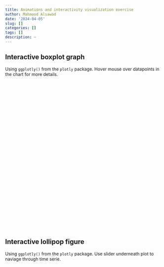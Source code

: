 ```yaml
---
title: Animations and interactivity visualization exercise
author: Mahmood Alsawad
date: '2024-04-05'
slug: []
categories: []
tags: []
description: ~
---
```


<link href="/rmarkdown-libs/htmltools-fill/fill.css" rel="stylesheet" />
<script src="/rmarkdown-libs/htmlwidgets/htmlwidgets.js"></script>
<script src="/rmarkdown-libs/plotly-binding/plotly.js"></script>
<script src="/rmarkdown-libs/typedarray/typedarray.min.js"></script>
<script src="/rmarkdown-libs/jquery/jquery.min.js"></script>
<link href="/rmarkdown-libs/crosstalk/css/crosstalk.min.css" rel="stylesheet" />
<script src="/rmarkdown-libs/crosstalk/js/crosstalk.min.js"></script>
<link href="/rmarkdown-libs/plotly-htmlwidgets-css/plotly-htmlwidgets.css" rel="stylesheet" />
<script src="/rmarkdown-libs/plotly-main/plotly-latest.min.js"></script>
<link href="/rmarkdown-libs/htmltools-fill/fill.css" rel="stylesheet" />
<script src="/rmarkdown-libs/htmlwidgets/htmlwidgets.js"></script>
<script src="/rmarkdown-libs/plotly-binding/plotly.js"></script>
<script src="/rmarkdown-libs/typedarray/typedarray.min.js"></script>
<script src="/rmarkdown-libs/jquery/jquery.min.js"></script>
<link href="/rmarkdown-libs/crosstalk/css/crosstalk.min.css" rel="stylesheet" />
<script src="/rmarkdown-libs/crosstalk/js/crosstalk.min.js"></script>
<link href="/rmarkdown-libs/plotly-htmlwidgets-css/plotly-htmlwidgets.css" rel="stylesheet" />
<script src="/rmarkdown-libs/plotly-main/plotly-latest.min.js"></script>

## Interactive boxplot graph

Using `ggplotly()` from the `plotly` package. Hover mouse over datapoints in the chart for more details.

<div class="plotly html-widget html-fill-item" id="htmlwidget-1" style="width:672px;height:480px;"></div>
<script type="application/json" data-for="htmlwidget-1">{"x":{"data":[{"x":[1,1,1,1,1,1,1,1,1,1,1,1,1,1,1,1,1,1,1,1,1,1,1,1,1,1,1,1,1,1,1,1,1,1,1,1,1,1,1,1,1,1,1,1,1,1,1,1,1,1,1,1,1,1,1,1,1,1,1,1,1,1,1,1,1,1,1,1,1,1,1,1,1,1,1,1,1,1,1,1,1,1,1,1,1,1,1,1,1,1,1,1,1,1,1,1,1,1,1,1],"y":[28.223780013420953,54.939116358414381,62.538961881643161,47.507961495957069,52.713103539613478,43.695930532417975,73.858438098880811,46.004667838105142,65.36443889511618,66.533634768313163,47.045808422378599,47.31657865822811,21.450929519106971,47.08266113706285,31.782469164269095,56.634855695061965,43.800420846782842,67.937073118317031,41.25349665911132,42.917535551368843,67.771774577177979,48.963586235937264,56.414417731693248,49.676443079934323,61.427418784849948,31.36734679458527,44.463326070880818,54.599939074617652,53.743086291702674,36.646633066445617,55.431812798670421,56.158405525390911,54.40391099000734,40.674587403578712,47.185802139954873,60.637650517601472,48.479722121259499,50.660548721712487,26.223721547327308,44.879749352883131,55.36368454890976,53.87202648405102,56.004836982532396,27.317295081830611,57.670358957979666,48.835078524950845,52.598438771800062,64.963480594667246,42.42067209433371,55.600882391690753,50.270168527084408,47.589847521060243,36.017901175682319,61.690897855531958,64.328338679026558,51.223705330726261,49.008225377688042,57.786405053591679,47.835892339806023,36.962083080069867,49.481763685218425,45.104772436950832,51.985694252387994,39.619747229131804,46.38042457802252,54.262040340238215,51.581564171542738,33.089616516648071,28.662453714206851,52.251496906750866,50.660258166225745,44.201254764458135,43.470129983557236,44.429577740782456,56.585789834251145,54.88700861754225,50.493732258814028,59.259486880572808,50.290590830679953,55.067189932902551,40.554203612602734,68.648460056617637,46.820248063363536,48.075986354789677,38.556259916847104,47.771358708266959,44.701225840790251,46.793902081520713,46.05240329018271,44.933491087751179,46.982262765872008,55.557909300204741,40.728593473080352,54.413218578262104,34.118769715780289,42.611002820733731,49.151003686187799,47.889551085015,52.096242886083814,48.350510157502264],"hoverinfo":"y","type":"box","fillcolor":"rgba(248,118,109,1)","marker":{"opacity":null,"outliercolor":"rgba(0,0,0,1)","line":{"width":1.8897637795275593,"color":"rgba(0,0,0,1)"},"size":5.6692913385826778},"line":{"color":"rgba(51,51,51,1)","width":1.8897637795275593},"name":"Amazing","legendgroup":"Amazing","showlegend":true,"xaxis":"x","yaxis":"y","frame":null},{"x":[2,2,2,2,2,2,2,2,2,2,2,2,2,2,2,2,2,2,2,2,2,2,2,2,2,2,2,2,2,2,2,2,2,2,2,2,2,2,2,2,2,2,2,2,2,2,2,2,2,2,2,2,2,2,2,2,2,2,2,2,2,2,2,2,2,2,2,2,2,2,2,2,2,2,2,2,2,2,2,2,2,2,2,2,2,2,2,2,2,2,2,2,2,2,2,2,2,2,2,2],"y":[6.4475600268419058,59.878232716828755,75.077923763286321,45.015922991914145,55.426207079226955,37.391861064835943,97.716876197761621,42.009335676210277,80.728877790232374,83.067269536626327,44.091616844757191,44.63315731645622,-7.0981409617860578,44.165322274125707,13.56493832853819,63.269711390123931,37.600841693565684,85.874146236634061,32.506993318222634,35.835071102737686,85.543549154355958,47.927172471874528,62.828835463386497,49.352886159868646,72.854837569699896,12.73469358917054,38.926652141761636,59.199878149235303,57.486172583405349,23.293266132891233,60.863625597340842,62.316811050781823,58.807821980014687,31.349174807157418,44.371604279909747,71.275301035202943,46.959444242518998,51.321097443424968,2.4474430946546164,39.759498705766269,60.727369097819519,57.744052968102046,62.009673965064792,4.6345901636612226,65.340717915959331,47.67015704990169,55.196877543600124,79.926961189334506,34.841344188667428,61.201764783381506,50.540337054168816,45.179695042120485,22.035802351364641,73.381795711063916,78.656677358053116,52.447410661452516,48.016450755376091,65.572810107183358,45.671784679612045,23.924166160139734,48.963527370436843,40.209544873901663,53.971388504775987,29.239494458263611,42.76084915604504,58.52408068047643,53.163128343085475,16.179233033296143,7.3249074284137023,54.502993813501725,51.32051633245149,38.402509528916269,36.940259967114471,38.859155481564912,63.171579668502297,59.7740172350845,50.987464517628055,68.518973761145617,50.581181661359899,60.134379865805094,31.108407225205468,87.296920113235288,43.640496126727072,46.151972709579361,27.112519833694208,45.542717416533918,39.402451681580501,43.587804163041426,42.104806580365427,39.866982175502358,43.964525531744016,61.11581860040949,31.457186946160704,58.826437156524207,18.23753943156057,35.222005641467454,48.302007372375606,45.779102170030001,54.192485772167629,46.70102031500452],"hoverinfo":"y","type":"box","fillcolor":"rgba(0,186,56,1)","marker":{"opacity":null,"outliercolor":"rgba(0,0,0,1)","line":{"width":1.8897637795275593,"color":"rgba(0,0,0,1)"},"size":5.6692913385826778},"line":{"color":"rgba(51,51,51,1)","width":1.8897637795275593},"name":"Energize","legendgroup":"Energize","showlegend":true,"xaxis":"x","yaxis":"y","frame":null},{"x":[3,3,3,3,3,3,3,3,3,3,3,3,3,3,3,3,3,3,3,3,3,3,3,3,3,3,3,3,3,3,3,3,3,3,3,3,3,3,3,3,3,3,3,3,3,3,3,3,3,3,3,3,3,3,3,3,3,3,3,3,3,3,3,3,3,3,3,3,3,3,3,3,3,3,3,3,3,3,3,3,3,3,3,3,3,3,3,3,3,3,3,3,3,3,3,3,3,3,3,3],"y":[29.111890006710475,42.469558179207191,46.26948094082158,38.753980747978538,41.356551769806742,36.847965266208988,51.929219049440405,38.002333919052568,47.68221944755809,48.266817384156582,38.522904211189299,38.658289329114055,25.725464759553486,38.541330568531428,30.891234582134548,43.317427847530979,36.900210423391421,48.968536559158515,35.62674832955566,36.458767775684422,48.885887288588989,39.481793117968635,43.207208865846624,39.838221539967165,45.713709392424974,30.683673397292637,37.231663035440405,42.299969537308826,41.871543145851341,33.323316533222808,42.715906399335211,43.079202762695459,42.201955495003673,35.337293701789356,38.592901069977437,45.318825258800736,39.23986106062975,40.330274360856244,28.111860773663654,37.439874676441569,42.68184227445488,41.93601324202551,43.002418491266198,28.658647540915304,43.835179478989836,39.417539262475422,41.299219385900031,47.481740297333623,36.210336047166855,42.80044119584538,40.135084263542204,38.794923760530125,33.008950587841163,45.845448927765979,47.164169339513279,40.611852665363131,39.504112688844025,43.893202526795839,38.917946169903011,33.481041540034937,39.740881842609213,37.552386218475419,40.992847126193993,34.809873614565902,38.190212289011257,42.131020170119108,40.790782085771369,31.544808258324036,29.331226857103424,41.125748453375429,40.330129083112872,37.100627382229071,36.735064991778614,37.214788870391232,43.292894917125572,42.443504308771125,40.246866129407017,44.629743440286404,40.145295415339973,42.533594966451275,35.277101806301367,49.324230028308818,38.410124031681768,39.037993177394839,34.278129958423548,38.88567935413348,37.350612920395129,38.396951040760356,38.026201645091355,37.466745543875589,38.491131382936004,42.778954650102371,35.364296736540176,42.206609289131052,32.059384857890144,36.305501410366865,39.575501843093903,38.9447755425075,41.048121443041907,39.175255078751128],"hoverinfo":"y","type":"box","fillcolor":"rgba(97,156,255,1)","marker":{"opacity":null,"outliercolor":"rgba(0,0,0,1)","line":{"width":1.8897637795275593,"color":"rgba(0,0,0,1)"},"size":5.6692913385826778},"line":{"color":"rgba(51,51,51,1)","width":1.8897637795275593},"name":"Great","legendgroup":"Great","showlegend":true,"xaxis":"x","yaxis":"y","frame":null}],"layout":{"margin":{"t":26.228310502283108,"r":7.3059360730593621,"b":40.182648401826498,"l":43.105022831050235},"plot_bgcolor":"rgba(235,235,235,1)","paper_bgcolor":"rgba(255,255,255,1)","font":{"color":"rgba(0,0,0,1)","family":"","size":14.611872146118724},"xaxis":{"domain":[0,1],"automargin":true,"type":"linear","autorange":false,"range":[0.40000000000000002,3.6000000000000001],"tickmode":"array","ticktext":["Amazing","Energize","Great"],"tickvals":[1,2,3],"categoryorder":"array","categoryarray":["Amazing","Energize","Great"],"nticks":null,"ticks":"outside","tickcolor":"rgba(51,51,51,1)","ticklen":3.6529680365296811,"tickwidth":0.66417600664176002,"showticklabels":true,"tickfont":{"color":"rgba(77,77,77,1)","family":"","size":11.68949771689498},"tickangle":-0,"showline":false,"linecolor":null,"linewidth":0,"showgrid":true,"gridcolor":"rgba(255,255,255,1)","gridwidth":0.66417600664176002,"zeroline":false,"anchor":"y","title":{"text":"Company","font":{"color":"rgba(0,0,0,1)","family":"","size":14.611872146118724}},"hoverformat":".2f"},"yaxis":{"domain":[0,1],"automargin":true,"type":"linear","autorange":false,"range":[-12.338891819763443,102.95762705573901],"tickmode":"array","ticktext":["0","25","50","75","100"],"tickvals":[0,25.000000000000004,50,75,100],"categoryorder":"array","categoryarray":["0","25","50","75","100"],"nticks":null,"ticks":"outside","tickcolor":"rgba(51,51,51,1)","ticklen":3.6529680365296811,"tickwidth":0.66417600664176002,"showticklabels":true,"tickfont":{"color":"rgba(77,77,77,1)","family":"","size":11.68949771689498},"tickangle":-0,"showline":false,"linecolor":null,"linewidth":0,"showgrid":true,"gridcolor":"rgba(255,255,255,1)","gridwidth":0.66417600664176002,"zeroline":false,"anchor":"x","title":{"text":"Output","font":{"color":"rgba(0,0,0,1)","family":"","size":14.611872146118724}},"hoverformat":".2f"},"shapes":[{"type":"rect","fillcolor":null,"line":{"color":null,"width":0,"linetype":[]},"yref":"paper","xref":"paper","x0":0,"x1":1,"y0":0,"y1":1}],"showlegend":true,"legend":{"bgcolor":"rgba(255,255,255,1)","bordercolor":"transparent","borderwidth":1.8897637795275593,"font":{"color":"rgba(0,0,0,1)","family":"","size":11.68949771689498},"title":{"text":"Company","font":{"color":"rgba(0,0,0,1)","family":"","size":14.611872146118724}}},"hovermode":"closest","barmode":"relative"},"config":{"doubleClick":"reset","modeBarButtonsToAdd":["hoverclosest","hovercompare"],"showSendToCloud":false},"source":"A","attrs":{"1fa6373d13eb":{"x":{},"y":{},"fill":{},"type":"box"}},"cur_data":"1fa6373d13eb","visdat":{"1fa6373d13eb":["function (y) ","x"]},"highlight":{"on":"plotly_click","persistent":false,"dynamic":false,"selectize":false,"opacityDim":0.20000000000000001,"selected":{"opacity":1},"debounce":0},"shinyEvents":["plotly_hover","plotly_click","plotly_selected","plotly_relayout","plotly_brushed","plotly_brushing","plotly_clickannotation","plotly_doubleclick","plotly_deselect","plotly_afterplot","plotly_sunburstclick"],"base_url":"https://plot.ly"},"evals":[],"jsHooks":[]}</script>

## Interactive lollipop figure

Using `ggplotly()` from the `plotly` package. Use slider underneath plot to naviage through time serie.

<div class="plotly html-widget html-fill-item" id="htmlwidget-2" style="width:672px;height:480px;"></div>
<script type="application/json" data-for="htmlwidget-2">{"x":{"data":[{"x":[1,2,3,4,5,6,7,8,9,10],"y":[1.9018729333765805,0.90500494930893183,3.296340755186975,4.5668713725171983,1.6342574148438871,7.6221839361824095,0.73749507777392864,0.8518019737675786,3.3888017130084336,8.5465209744870663],"text":["Category:  1<br />Quantity: 1.90187293<br />Time:  1","Category:  2<br />Quantity: 0.90500495<br />Time:  1","Category:  3<br />Quantity: 3.29634076<br />Time:  1","Category:  4<br />Quantity: 4.56687137<br />Time:  1","Category:  5<br />Quantity: 1.63425741<br />Time:  1","Category:  6<br />Quantity: 7.62218394<br />Time:  1","Category:  7<br />Quantity: 0.73749508<br />Time:  1","Category:  8<br />Quantity: 0.85180197<br />Time:  1","Category:  9<br />Quantity: 3.38880171<br />Time:  1","Category: 10<br />Quantity: 8.54652097<br />Time:  1"],"frame":"1","type":"scatter","mode":"markers","marker":{"autocolorscale":false,"color":"rgba(0,0,0,1)","opacity":1,"size":5.6692913385826778,"symbol":"circle","line":{"width":1.8897637795275593,"color":"rgba(0,0,0,1)"}},"hoveron":"points","showlegend":false,"xaxis":"x","yaxis":"y","hoverinfo":"text","visible":true},{"x":[1,1,null,2,2,null,3,3,null,4,4,null,5,5,null,6,6,null,7,7,null,8,8,null,9,9,null,10,10],"y":[0,1.9018729333765805,null,0,0.90500494930893183,null,0,3.296340755186975,null,0,4.5668713725171983,null,0,1.6342574148438871,null,0,7.6221839361824095,null,0,0.73749507777392864,null,0,0.8518019737675786,null,0,3.3888017130084336,null,0,8.5465209744870663],"text":["Category:  1<br />y: 0<br />Time:  1<br />Category:  1<br />Quantity: 1.90187293","Category:  1<br />y: 0<br />Time:  1<br />Category:  1<br />Quantity: 1.90187293",null,"Category:  2<br />y: 0<br />Time:  1<br />Category:  2<br />Quantity: 0.90500495","Category:  2<br />y: 0<br />Time:  1<br />Category:  2<br />Quantity: 0.90500495",null,"Category:  3<br />y: 0<br />Time:  1<br />Category:  3<br />Quantity: 3.29634076","Category:  3<br />y: 0<br />Time:  1<br />Category:  3<br />Quantity: 3.29634076",null,"Category:  4<br />y: 0<br />Time:  1<br />Category:  4<br />Quantity: 4.56687137","Category:  4<br />y: 0<br />Time:  1<br />Category:  4<br />Quantity: 4.56687137",null,"Category:  5<br />y: 0<br />Time:  1<br />Category:  5<br />Quantity: 1.63425741","Category:  5<br />y: 0<br />Time:  1<br />Category:  5<br />Quantity: 1.63425741",null,"Category:  6<br />y: 0<br />Time:  1<br />Category:  6<br />Quantity: 7.62218394","Category:  6<br />y: 0<br />Time:  1<br />Category:  6<br />Quantity: 7.62218394",null,"Category:  7<br />y: 0<br />Time:  1<br />Category:  7<br />Quantity: 0.73749508","Category:  7<br />y: 0<br />Time:  1<br />Category:  7<br />Quantity: 0.73749508",null,"Category:  8<br />y: 0<br />Time:  1<br />Category:  8<br />Quantity: 0.85180197","Category:  8<br />y: 0<br />Time:  1<br />Category:  8<br />Quantity: 0.85180197",null,"Category:  9<br />y: 0<br />Time:  1<br />Category:  9<br />Quantity: 3.38880171","Category:  9<br />y: 0<br />Time:  1<br />Category:  9<br />Quantity: 3.38880171",null,"Category: 10<br />y: 0<br />Time:  1<br />Category: 10<br />Quantity: 8.54652097","Category: 10<br />y: 0<br />Time:  1<br />Category: 10<br />Quantity: 8.54652097"],"frame":"1","type":"scatter","mode":"lines","line":{"width":1.8897637795275593,"color":"rgba(0,0,0,1)","dash":"solid"},"hoveron":"points","showlegend":false,"xaxis":"x","yaxis":"y","hoverinfo":"text","visible":true}],"layout":{"margin":{"t":26.228310502283108,"r":7.3059360730593621,"b":51.872146118721474,"l":48.949771689497723},"plot_bgcolor":"rgba(235,235,235,1)","paper_bgcolor":"rgba(255,255,255,1)","font":{"color":"rgba(0,0,0,1)","family":"","size":14.611872146118724},"xaxis":{"domain":[0,1],"automargin":true,"type":"linear","autorange":false,"range":[0.55000000000000004,10.449999999999999],"tickmode":"array","ticktext":["2.5","5.0","7.5","10.0"],"tickvals":[2.5,5,7.5,10],"categoryorder":"array","categoryarray":["2.5","5.0","7.5","10.0"],"nticks":null,"ticks":"outside","tickcolor":"rgba(51,51,51,1)","ticklen":3.6529680365296811,"tickwidth":0.66417600664176002,"showticklabels":true,"tickfont":{"color":"rgba(77,77,77,1)","family":"","size":11.68949771689498},"tickangle":-90,"showline":false,"linecolor":null,"linewidth":0,"showgrid":true,"gridcolor":"rgba(255,255,255,1)","gridwidth":0.66417600664176002,"zeroline":false,"anchor":"y","title":{"text":"Category","font":{"color":"rgba(0,0,0,1)","family":"","size":14.611872146118724}},"hoverformat":".2f"},"yaxis":{"domain":[0,1],"automargin":true,"type":"linear","autorange":false,"range":[-0.49148120055906475,10.32110521174036],"tickmode":"array","ticktext":["0.0","2.5","5.0","7.5","10.0"],"tickvals":[0,2.5,5,7.5,10],"categoryorder":"array","categoryarray":["0.0","2.5","5.0","7.5","10.0"],"nticks":null,"ticks":"outside","tickcolor":"rgba(51,51,51,1)","ticklen":3.6529680365296811,"tickwidth":0.66417600664176002,"showticklabels":true,"tickfont":{"color":"rgba(77,77,77,1)","family":"","size":11.68949771689498},"tickangle":-0,"showline":false,"linecolor":null,"linewidth":0,"showgrid":true,"gridcolor":"rgba(255,255,255,1)","gridwidth":0.66417600664176002,"zeroline":false,"anchor":"x","title":{"text":"Quantity","font":{"color":"rgba(0,0,0,1)","family":"","size":14.611872146118724}},"hoverformat":".2f"},"shapes":[{"type":"rect","fillcolor":null,"line":{"color":null,"width":0,"linetype":[]},"yref":"paper","xref":"paper","x0":0,"x1":1,"y0":0,"y1":1}],"showlegend":false,"legend":{"bgcolor":"rgba(255,255,255,1)","bordercolor":"transparent","borderwidth":1.8897637795275593,"font":{"color":"rgba(0,0,0,1)","family":"","size":11.68949771689498}},"hovermode":"closest","barmode":"relative","sliders":[{"currentvalue":{"prefix":"~Time: ","xanchor":"right","font":{"size":16,"color":"rgba(204,204,204,1)"}},"steps":[{"method":"animate","args":[["1"],{"transition":{"duration":500,"easing":"linear"},"frame":{"duration":500,"redraw":false},"mode":"immediate"}],"label":"1","value":"1"},{"method":"animate","args":[["2"],{"transition":{"duration":500,"easing":"linear"},"frame":{"duration":500,"redraw":false},"mode":"immediate"}],"label":"2","value":"2"},{"method":"animate","args":[["3"],{"transition":{"duration":500,"easing":"linear"},"frame":{"duration":500,"redraw":false},"mode":"immediate"}],"label":"3","value":"3"},{"method":"animate","args":[["4"],{"transition":{"duration":500,"easing":"linear"},"frame":{"duration":500,"redraw":false},"mode":"immediate"}],"label":"4","value":"4"},{"method":"animate","args":[["5"],{"transition":{"duration":500,"easing":"linear"},"frame":{"duration":500,"redraw":false},"mode":"immediate"}],"label":"5","value":"5"},{"method":"animate","args":[["6"],{"transition":{"duration":500,"easing":"linear"},"frame":{"duration":500,"redraw":false},"mode":"immediate"}],"label":"6","value":"6"},{"method":"animate","args":[["7"],{"transition":{"duration":500,"easing":"linear"},"frame":{"duration":500,"redraw":false},"mode":"immediate"}],"label":"7","value":"7"},{"method":"animate","args":[["8"],{"transition":{"duration":500,"easing":"linear"},"frame":{"duration":500,"redraw":false},"mode":"immediate"}],"label":"8","value":"8"},{"method":"animate","args":[["9"],{"transition":{"duration":500,"easing":"linear"},"frame":{"duration":500,"redraw":false},"mode":"immediate"}],"label":"9","value":"9"},{"method":"animate","args":[["10"],{"transition":{"duration":500,"easing":"linear"},"frame":{"duration":500,"redraw":false},"mode":"immediate"}],"label":"10","value":"10"}],"visible":true,"pad":{"t":40}}],"updatemenus":[{"type":"buttons","direction":"right","showactive":false,"y":0,"x":0,"yanchor":"top","xanchor":"right","pad":{"t":60,"r":5},"buttons":[{"label":"Play","method":"animate","args":[null,{"fromcurrent":true,"mode":"immediate","transition":{"duration":500,"easing":"linear"},"frame":{"duration":500,"redraw":false}}]}]}]},"config":{"doubleClick":"reset","modeBarButtonsToAdd":["hoverclosest","hovercompare"],"showSendToCloud":false},"source":"A","attrs":{"1fa66247ff3a":{"x":{},"y":{},"frame":{},"type":"scatter"},"1fa664c56b3e":{"x":{},"y":{},"frame":{},"xend":{},"yend":{}}},"cur_data":"1fa66247ff3a","visdat":{"1fa66247ff3a":["function (y) ","x"],"1fa664c56b3e":["function (y) ","x"]},"highlight":{"on":"plotly_click","persistent":false,"dynamic":false,"selectize":false,"opacityDim":0.20000000000000001,"selected":{"opacity":1},"debounce":0},"frames":[{"name":"1","data":[{"x":[1,2,3,4,5,6,7,8,9,10],"y":[1.9018729333765805,0.90500494930893183,3.296340755186975,4.5668713725171983,1.6342574148438871,7.6221839361824095,0.73749507777392864,0.8518019737675786,3.3888017130084336,8.5465209744870663],"text":["Category:  1<br />Quantity: 1.90187293<br />Time:  1","Category:  2<br />Quantity: 0.90500495<br />Time:  1","Category:  3<br />Quantity: 3.29634076<br />Time:  1","Category:  4<br />Quantity: 4.56687137<br />Time:  1","Category:  5<br />Quantity: 1.63425741<br />Time:  1","Category:  6<br />Quantity: 7.62218394<br />Time:  1","Category:  7<br />Quantity: 0.73749508<br />Time:  1","Category:  8<br />Quantity: 0.85180197<br />Time:  1","Category:  9<br />Quantity: 3.38880171<br />Time:  1","Category: 10<br />Quantity: 8.54652097<br />Time:  1"],"frame":"1","type":"scatter","mode":"markers","marker":{"autocolorscale":false,"color":"rgba(0,0,0,1)","opacity":1,"size":5.6692913385826778,"symbol":"circle","line":{"width":1.8897637795275593,"color":"rgba(0,0,0,1)"}},"hoveron":"points","showlegend":false,"xaxis":"x","yaxis":"y","hoverinfo":"text","visible":true},{"x":[1,1,null,2,2,null,3,3,null,4,4,null,5,5,null,6,6,null,7,7,null,8,8,null,9,9,null,10,10],"y":[0,1.9018729333765805,null,0,0.90500494930893183,null,0,3.296340755186975,null,0,4.5668713725171983,null,0,1.6342574148438871,null,0,7.6221839361824095,null,0,0.73749507777392864,null,0,0.8518019737675786,null,0,3.3888017130084336,null,0,8.5465209744870663],"text":["Category:  1<br />y: 0<br />Time:  1<br />Category:  1<br />Quantity: 1.90187293","Category:  1<br />y: 0<br />Time:  1<br />Category:  1<br />Quantity: 1.90187293",null,"Category:  2<br />y: 0<br />Time:  1<br />Category:  2<br />Quantity: 0.90500495","Category:  2<br />y: 0<br />Time:  1<br />Category:  2<br />Quantity: 0.90500495",null,"Category:  3<br />y: 0<br />Time:  1<br />Category:  3<br />Quantity: 3.29634076","Category:  3<br />y: 0<br />Time:  1<br />Category:  3<br />Quantity: 3.29634076",null,"Category:  4<br />y: 0<br />Time:  1<br />Category:  4<br />Quantity: 4.56687137","Category:  4<br />y: 0<br />Time:  1<br />Category:  4<br />Quantity: 4.56687137",null,"Category:  5<br />y: 0<br />Time:  1<br />Category:  5<br />Quantity: 1.63425741","Category:  5<br />y: 0<br />Time:  1<br />Category:  5<br />Quantity: 1.63425741",null,"Category:  6<br />y: 0<br />Time:  1<br />Category:  6<br />Quantity: 7.62218394","Category:  6<br />y: 0<br />Time:  1<br />Category:  6<br />Quantity: 7.62218394",null,"Category:  7<br />y: 0<br />Time:  1<br />Category:  7<br />Quantity: 0.73749508","Category:  7<br />y: 0<br />Time:  1<br />Category:  7<br />Quantity: 0.73749508",null,"Category:  8<br />y: 0<br />Time:  1<br />Category:  8<br />Quantity: 0.85180197","Category:  8<br />y: 0<br />Time:  1<br />Category:  8<br />Quantity: 0.85180197",null,"Category:  9<br />y: 0<br />Time:  1<br />Category:  9<br />Quantity: 3.38880171","Category:  9<br />y: 0<br />Time:  1<br />Category:  9<br />Quantity: 3.38880171",null,"Category: 10<br />y: 0<br />Time:  1<br />Category: 10<br />Quantity: 8.54652097","Category: 10<br />y: 0<br />Time:  1<br />Category: 10<br />Quantity: 8.54652097"],"frame":"1","type":"scatter","mode":"lines","line":{"width":1.8897637795275593,"color":"rgba(0,0,0,1)","dash":"solid"},"hoveron":"points","showlegend":false,"xaxis":"x","yaxis":"y","hoverinfo":"text","visible":true}],"traces":[0,1]},{"name":"2","data":[{"x":[1,2,3,4,5,6,7,8,9,10],"y":[7.9177245777100325,2.2720142477191985,8.3124517439864576,8.1193783669732511,5.7340690121054649,9.4073795387521386,8.6283629410900176,8.4684466500766575,1.5705331484787166,8.8660595030523837],"text":["Category:  1<br />Quantity: 7.91772458<br />Time:  2","Category:  2<br />Quantity: 2.27201425<br />Time:  2","Category:  3<br />Quantity: 8.31245174<br />Time:  2","Category:  4<br />Quantity: 8.11937837<br />Time:  2","Category:  5<br />Quantity: 5.73406901<br />Time:  2","Category:  6<br />Quantity: 9.40737954<br />Time:  2","Category:  7<br />Quantity: 8.62836294<br />Time:  2","Category:  8<br />Quantity: 8.46844665<br />Time:  2","Category:  9<br />Quantity: 1.57053315<br />Time:  2","Category: 10<br />Quantity: 8.86605950<br />Time:  2"],"frame":"2","type":"scatter","mode":"markers","marker":{"autocolorscale":false,"color":"rgba(0,0,0,1)","opacity":1,"size":5.6692913385826778,"symbol":"circle","line":{"width":1.8897637795275593,"color":"rgba(0,0,0,1)"}},"hoveron":"points","showlegend":false,"xaxis":"x","yaxis":"y","hoverinfo":"text","visible":true},{"x":[1,1,null,2,2,null,3,3,null,4,4,null,5,5,null,6,6,null,7,7,null,8,8,null,9,9,null,10,10],"y":[0,7.9177245777100325,null,0,2.2720142477191985,null,0,8.3124517439864576,null,0,8.1193783669732511,null,0,5.7340690121054649,null,0,9.4073795387521386,null,0,8.6283629410900176,null,0,8.4684466500766575,null,0,1.5705331484787166,null,0,8.8660595030523837],"text":["Category:  1<br />y: 0<br />Time:  2<br />Category:  1<br />Quantity: 7.91772458","Category:  1<br />y: 0<br />Time:  2<br />Category:  1<br />Quantity: 7.91772458",null,"Category:  2<br />y: 0<br />Time:  2<br />Category:  2<br />Quantity: 2.27201425","Category:  2<br />y: 0<br />Time:  2<br />Category:  2<br />Quantity: 2.27201425",null,"Category:  3<br />y: 0<br />Time:  2<br />Category:  3<br />Quantity: 8.31245174","Category:  3<br />y: 0<br />Time:  2<br />Category:  3<br />Quantity: 8.31245174",null,"Category:  4<br />y: 0<br />Time:  2<br />Category:  4<br />Quantity: 8.11937837","Category:  4<br />y: 0<br />Time:  2<br />Category:  4<br />Quantity: 8.11937837",null,"Category:  5<br />y: 0<br />Time:  2<br />Category:  5<br />Quantity: 5.73406901","Category:  5<br />y: 0<br />Time:  2<br />Category:  5<br />Quantity: 5.73406901",null,"Category:  6<br />y: 0<br />Time:  2<br />Category:  6<br />Quantity: 9.40737954","Category:  6<br />y: 0<br />Time:  2<br />Category:  6<br />Quantity: 9.40737954",null,"Category:  7<br />y: 0<br />Time:  2<br />Category:  7<br />Quantity: 8.62836294","Category:  7<br />y: 0<br />Time:  2<br />Category:  7<br />Quantity: 8.62836294",null,"Category:  8<br />y: 0<br />Time:  2<br />Category:  8<br />Quantity: 8.46844665","Category:  8<br />y: 0<br />Time:  2<br />Category:  8<br />Quantity: 8.46844665",null,"Category:  9<br />y: 0<br />Time:  2<br />Category:  9<br />Quantity: 1.57053315","Category:  9<br />y: 0<br />Time:  2<br />Category:  9<br />Quantity: 1.57053315",null,"Category: 10<br />y: 0<br />Time:  2<br />Category: 10<br />Quantity: 8.86605950","Category: 10<br />y: 0<br />Time:  2<br />Category: 10<br />Quantity: 8.86605950"],"frame":"2","type":"scatter","mode":"lines","line":{"width":1.8897637795275593,"color":"rgba(0,0,0,1)","dash":"solid"},"hoveron":"points","showlegend":false,"xaxis":"x","yaxis":"y","hoverinfo":"text","visible":true}],"traces":[0,1]},{"name":"3","data":[{"x":[1,2,3,4,5,6,7,8,9,10],"y":[6.1788144800812006,7.8042765939608216,5.7815227983519435,9.5894206943921745,7.4725227826274931,3.6278512002900243,7.1389320772141218,0.019103041850030422,8.1054052710533142,4.3274546577595174],"text":["Category:  1<br />Quantity: 6.17881448<br />Time:  3","Category:  2<br />Quantity: 7.80427659<br />Time:  3","Category:  3<br />Quantity: 5.78152280<br />Time:  3","Category:  4<br />Quantity: 9.58942069<br />Time:  3","Category:  5<br />Quantity: 7.47252278<br />Time:  3","Category:  6<br />Quantity: 3.62785120<br />Time:  3","Category:  7<br />Quantity: 7.13893208<br />Time:  3","Category:  8<br />Quantity: 0.01910304<br />Time:  3","Category:  9<br />Quantity: 8.10540527<br />Time:  3","Category: 10<br />Quantity: 4.32745466<br />Time:  3"],"frame":"3","type":"scatter","mode":"markers","marker":{"autocolorscale":false,"color":"rgba(0,0,0,1)","opacity":1,"size":5.6692913385826778,"symbol":"circle","line":{"width":1.8897637795275593,"color":"rgba(0,0,0,1)"}},"hoveron":"points","showlegend":false,"xaxis":"x","yaxis":"y","hoverinfo":"text","visible":true},{"x":[1,1,null,2,2,null,3,3,null,4,4,null,5,5,null,6,6,null,7,7,null,8,8,null,9,9,null,10,10],"y":[0,6.1788144800812006,null,0,7.8042765939608216,null,0,5.7815227983519435,null,0,9.5894206943921745,null,0,7.4725227826274931,null,0,3.6278512002900243,null,0,7.1389320772141218,null,0,0.019103041850030422,null,0,8.1054052710533142,null,0,4.3274546577595174],"text":["Category:  1<br />y: 0<br />Time:  3<br />Category:  1<br />Quantity: 6.17881448","Category:  1<br />y: 0<br />Time:  3<br />Category:  1<br />Quantity: 6.17881448",null,"Category:  2<br />y: 0<br />Time:  3<br />Category:  2<br />Quantity: 7.80427659","Category:  2<br />y: 0<br />Time:  3<br />Category:  2<br />Quantity: 7.80427659",null,"Category:  3<br />y: 0<br />Time:  3<br />Category:  3<br />Quantity: 5.78152280","Category:  3<br />y: 0<br />Time:  3<br />Category:  3<br />Quantity: 5.78152280",null,"Category:  4<br />y: 0<br />Time:  3<br />Category:  4<br />Quantity: 9.58942069","Category:  4<br />y: 0<br />Time:  3<br />Category:  4<br />Quantity: 9.58942069",null,"Category:  5<br />y: 0<br />Time:  3<br />Category:  5<br />Quantity: 7.47252278","Category:  5<br />y: 0<br />Time:  3<br />Category:  5<br />Quantity: 7.47252278",null,"Category:  6<br />y: 0<br />Time:  3<br />Category:  6<br />Quantity: 3.62785120","Category:  6<br />y: 0<br />Time:  3<br />Category:  6<br />Quantity: 3.62785120",null,"Category:  7<br />y: 0<br />Time:  3<br />Category:  7<br />Quantity: 7.13893208","Category:  7<br />y: 0<br />Time:  3<br />Category:  7<br />Quantity: 7.13893208",null,"Category:  8<br />y: 0<br />Time:  3<br />Category:  8<br />Quantity: 0.01910304","Category:  8<br />y: 0<br />Time:  3<br />Category:  8<br />Quantity: 0.01910304",null,"Category:  9<br />y: 0<br />Time:  3<br />Category:  9<br />Quantity: 8.10540527","Category:  9<br />y: 0<br />Time:  3<br />Category:  9<br />Quantity: 8.10540527",null,"Category: 10<br />y: 0<br />Time:  3<br />Category: 10<br />Quantity: 4.32745466","Category: 10<br />y: 0<br />Time:  3<br />Category: 10<br />Quantity: 4.32745466"],"frame":"3","type":"scatter","mode":"lines","line":{"width":1.8897637795275593,"color":"rgba(0,0,0,1)","dash":"solid"},"hoveron":"points","showlegend":false,"xaxis":"x","yaxis":"y","hoverinfo":"text","visible":true}],"traces":[0,1]},{"name":"4","data":[{"x":[1,2,3,4,5,6,7,8,9,10],"y":[9.8296240111812949,9.5447453996166587,8.8688479480333626,4.0294791548512876,7.7759195188991725,0.1857771584764123,6.8770648934878409,0.80934563651680946,0.58396779000759125,8.693348397500813],"text":["Category:  1<br />Quantity: 9.82962401<br />Time:  4","Category:  2<br />Quantity: 9.54474540<br />Time:  4","Category:  3<br />Quantity: 8.86884795<br />Time:  4","Category:  4<br />Quantity: 4.02947915<br />Time:  4","Category:  5<br />Quantity: 7.77591952<br />Time:  4","Category:  6<br />Quantity: 0.18577716<br />Time:  4","Category:  7<br />Quantity: 6.87706489<br />Time:  4","Category:  8<br />Quantity: 0.80934564<br />Time:  4","Category:  9<br />Quantity: 0.58396779<br />Time:  4","Category: 10<br />Quantity: 8.69334840<br />Time:  4"],"frame":"4","type":"scatter","mode":"markers","marker":{"autocolorscale":false,"color":"rgba(0,0,0,1)","opacity":1,"size":5.6692913385826778,"symbol":"circle","line":{"width":1.8897637795275593,"color":"rgba(0,0,0,1)"}},"hoveron":"points","showlegend":false,"xaxis":"x","yaxis":"y","hoverinfo":"text","visible":true},{"x":[1,1,null,2,2,null,3,3,null,4,4,null,5,5,null,6,6,null,7,7,null,8,8,null,9,9,null,10,10],"y":[0,9.8296240111812949,null,0,9.5447453996166587,null,0,8.8688479480333626,null,0,4.0294791548512876,null,0,7.7759195188991725,null,0,0.1857771584764123,null,0,6.8770648934878409,null,0,0.80934563651680946,null,0,0.58396779000759125,null,0,8.693348397500813],"text":["Category:  1<br />y: 0<br />Time:  4<br />Category:  1<br />Quantity: 9.82962401","Category:  1<br />y: 0<br />Time:  4<br />Category:  1<br />Quantity: 9.82962401",null,"Category:  2<br />y: 0<br />Time:  4<br />Category:  2<br />Quantity: 9.54474540","Category:  2<br />y: 0<br />Time:  4<br />Category:  2<br />Quantity: 9.54474540",null,"Category:  3<br />y: 0<br />Time:  4<br />Category:  3<br />Quantity: 8.86884795","Category:  3<br />y: 0<br />Time:  4<br />Category:  3<br />Quantity: 8.86884795",null,"Category:  4<br />y: 0<br />Time:  4<br />Category:  4<br />Quantity: 4.02947915","Category:  4<br />y: 0<br />Time:  4<br />Category:  4<br />Quantity: 4.02947915",null,"Category:  5<br />y: 0<br />Time:  4<br />Category:  5<br />Quantity: 7.77591952","Category:  5<br />y: 0<br />Time:  4<br />Category:  5<br />Quantity: 7.77591952",null,"Category:  6<br />y: 0<br />Time:  4<br />Category:  6<br />Quantity: 0.18577716","Category:  6<br />y: 0<br />Time:  4<br />Category:  6<br />Quantity: 0.18577716",null,"Category:  7<br />y: 0<br />Time:  4<br />Category:  7<br />Quantity: 6.87706489","Category:  7<br />y: 0<br />Time:  4<br />Category:  7<br />Quantity: 6.87706489",null,"Category:  8<br />y: 0<br />Time:  4<br />Category:  8<br />Quantity: 0.80934564","Category:  8<br />y: 0<br />Time:  4<br />Category:  8<br />Quantity: 0.80934564",null,"Category:  9<br />y: 0<br />Time:  4<br />Category:  9<br />Quantity: 0.58396779","Category:  9<br />y: 0<br />Time:  4<br />Category:  9<br />Quantity: 0.58396779",null,"Category: 10<br />y: 0<br />Time:  4<br />Category: 10<br />Quantity: 8.69334840","Category: 10<br />y: 0<br />Time:  4<br />Category: 10<br />Quantity: 8.69334840"],"frame":"4","type":"scatter","mode":"lines","line":{"width":1.8897637795275593,"color":"rgba(0,0,0,1)","dash":"solid"},"hoveron":"points","showlegend":false,"xaxis":"x","yaxis":"y","hoverinfo":"text","visible":true}],"traces":[0,1]},{"name":"5","data":[{"x":[1,2,3,4,5,6,7,8,9,10],"y":[7.8879585419781506,2.7207354153506458,3.6062886915169656,1.2047988944686949,6.5894981729798019,5.3712225728668272,8.3468963182531297,4.5777634670957923,2.6188882347196341,6.1044402117840946],"text":["Category:  1<br />Quantity: 7.88795854<br />Time:  5","Category:  2<br />Quantity: 2.72073542<br />Time:  5","Category:  3<br />Quantity: 3.60628869<br />Time:  5","Category:  4<br />Quantity: 1.20479889<br />Time:  5","Category:  5<br />Quantity: 6.58949817<br />Time:  5","Category:  6<br />Quantity: 5.37122257<br />Time:  5","Category:  7<br />Quantity: 8.34689632<br />Time:  5","Category:  8<br />Quantity: 4.57776347<br />Time:  5","Category:  9<br />Quantity: 2.61888823<br />Time:  5","Category: 10<br />Quantity: 6.10444021<br />Time:  5"],"frame":"5","type":"scatter","mode":"markers","marker":{"autocolorscale":false,"color":"rgba(0,0,0,1)","opacity":1,"size":5.6692913385826778,"symbol":"circle","line":{"width":1.8897637795275593,"color":"rgba(0,0,0,1)"}},"hoveron":"points","showlegend":false,"xaxis":"x","yaxis":"y","hoverinfo":"text","visible":true},{"x":[1,1,null,2,2,null,3,3,null,4,4,null,5,5,null,6,6,null,7,7,null,8,8,null,9,9,null,10,10],"y":[0,7.8879585419781506,null,0,2.7207354153506458,null,0,3.6062886915169656,null,0,1.2047988944686949,null,0,6.5894981729798019,null,0,5.3712225728668272,null,0,8.3468963182531297,null,0,4.5777634670957923,null,0,2.6188882347196341,null,0,6.1044402117840946],"text":["Category:  1<br />y: 0<br />Time:  5<br />Category:  1<br />Quantity: 7.88795854","Category:  1<br />y: 0<br />Time:  5<br />Category:  1<br />Quantity: 7.88795854",null,"Category:  2<br />y: 0<br />Time:  5<br />Category:  2<br />Quantity: 2.72073542","Category:  2<br />y: 0<br />Time:  5<br />Category:  2<br />Quantity: 2.72073542",null,"Category:  3<br />y: 0<br />Time:  5<br />Category:  3<br />Quantity: 3.60628869","Category:  3<br />y: 0<br />Time:  5<br />Category:  3<br />Quantity: 3.60628869",null,"Category:  4<br />y: 0<br />Time:  5<br />Category:  4<br />Quantity: 1.20479889","Category:  4<br />y: 0<br />Time:  5<br />Category:  4<br />Quantity: 1.20479889",null,"Category:  5<br />y: 0<br />Time:  5<br />Category:  5<br />Quantity: 6.58949817","Category:  5<br />y: 0<br />Time:  5<br />Category:  5<br />Quantity: 6.58949817",null,"Category:  6<br />y: 0<br />Time:  5<br />Category:  6<br />Quantity: 5.37122257","Category:  6<br />y: 0<br />Time:  5<br />Category:  6<br />Quantity: 5.37122257",null,"Category:  7<br />y: 0<br />Time:  5<br />Category:  7<br />Quantity: 8.34689632","Category:  7<br />y: 0<br />Time:  5<br />Category:  7<br />Quantity: 8.34689632",null,"Category:  8<br />y: 0<br />Time:  5<br />Category:  8<br />Quantity: 4.57776347","Category:  8<br />y: 0<br />Time:  5<br />Category:  8<br />Quantity: 4.57776347",null,"Category:  9<br />y: 0<br />Time:  5<br />Category:  9<br />Quantity: 2.61888823","Category:  9<br />y: 0<br />Time:  5<br />Category:  9<br />Quantity: 2.61888823",null,"Category: 10<br />y: 0<br />Time:  5<br />Category: 10<br />Quantity: 6.10444021","Category: 10<br />y: 0<br />Time:  5<br />Category: 10<br />Quantity: 6.10444021"],"frame":"5","type":"scatter","mode":"lines","line":{"width":1.8897637795275593,"color":"rgba(0,0,0,1)","dash":"solid"},"hoveron":"points","showlegend":false,"xaxis":"x","yaxis":"y","hoverinfo":"text","visible":true}],"traces":[0,1]},{"name":"6","data":[{"x":[1,2,3,4,5,6,7,8,9,10],"y":[8.2259739423170686,9.3254645983688533,1.2802605307660997,5.7303218706510961,0.13138517271727324,3.7282732781022787,1.5691473009064794,5.7107567996717989,4.5095980982296169,7.0072251302190125],"text":["Category:  1<br />Quantity: 8.22597394<br />Time:  6","Category:  2<br />Quantity: 9.32546460<br />Time:  6","Category:  3<br />Quantity: 1.28026053<br />Time:  6","Category:  4<br />Quantity: 5.73032187<br />Time:  6","Category:  5<br />Quantity: 0.13138517<br />Time:  6","Category:  6<br />Quantity: 3.72827328<br />Time:  6","Category:  7<br />Quantity: 1.56914730<br />Time:  6","Category:  8<br />Quantity: 5.71075680<br />Time:  6","Category:  9<br />Quantity: 4.50959810<br />Time:  6","Category: 10<br />Quantity: 7.00722513<br />Time:  6"],"frame":"6","type":"scatter","mode":"markers","marker":{"autocolorscale":false,"color":"rgba(0,0,0,1)","opacity":1,"size":5.6692913385826778,"symbol":"circle","line":{"width":1.8897637795275593,"color":"rgba(0,0,0,1)"}},"hoveron":"points","showlegend":false,"xaxis":"x","yaxis":"y","hoverinfo":"text","visible":true},{"x":[1,1,null,2,2,null,3,3,null,4,4,null,5,5,null,6,6,null,7,7,null,8,8,null,9,9,null,10,10],"y":[0,8.2259739423170686,null,0,9.3254645983688533,null,0,1.2802605307660997,null,0,5.7303218706510961,null,0,0.13138517271727324,null,0,3.7282732781022787,null,0,1.5691473009064794,null,0,5.7107567996717989,null,0,4.5095980982296169,null,0,7.0072251302190125],"text":["Category:  1<br />y: 0<br />Time:  6<br />Category:  1<br />Quantity: 8.22597394","Category:  1<br />y: 0<br />Time:  6<br />Category:  1<br />Quantity: 8.22597394",null,"Category:  2<br />y: 0<br />Time:  6<br />Category:  2<br />Quantity: 9.32546460","Category:  2<br />y: 0<br />Time:  6<br />Category:  2<br />Quantity: 9.32546460",null,"Category:  3<br />y: 0<br />Time:  6<br />Category:  3<br />Quantity: 1.28026053","Category:  3<br />y: 0<br />Time:  6<br />Category:  3<br />Quantity: 1.28026053",null,"Category:  4<br />y: 0<br />Time:  6<br />Category:  4<br />Quantity: 5.73032187","Category:  4<br />y: 0<br />Time:  6<br />Category:  4<br />Quantity: 5.73032187",null,"Category:  5<br />y: 0<br />Time:  6<br />Category:  5<br />Quantity: 0.13138517","Category:  5<br />y: 0<br />Time:  6<br />Category:  5<br />Quantity: 0.13138517",null,"Category:  6<br />y: 0<br />Time:  6<br />Category:  6<br />Quantity: 3.72827328","Category:  6<br />y: 0<br />Time:  6<br />Category:  6<br />Quantity: 3.72827328",null,"Category:  7<br />y: 0<br />Time:  6<br />Category:  7<br />Quantity: 1.56914730","Category:  7<br />y: 0<br />Time:  6<br />Category:  7<br />Quantity: 1.56914730",null,"Category:  8<br />y: 0<br />Time:  6<br />Category:  8<br />Quantity: 5.71075680","Category:  8<br />y: 0<br />Time:  6<br />Category:  8<br />Quantity: 5.71075680",null,"Category:  9<br />y: 0<br />Time:  6<br />Category:  9<br />Quantity: 4.50959810","Category:  9<br />y: 0<br />Time:  6<br />Category:  9<br />Quantity: 4.50959810",null,"Category: 10<br />y: 0<br />Time:  6<br />Category: 10<br />Quantity: 7.00722513","Category: 10<br />y: 0<br />Time:  6<br />Category: 10<br />Quantity: 7.00722513"],"frame":"6","type":"scatter","mode":"lines","line":{"width":1.8897637795275593,"color":"rgba(0,0,0,1)","dash":"solid"},"hoveron":"points","showlegend":false,"xaxis":"x","yaxis":"y","hoverinfo":"text","visible":true}],"traces":[0,1]},{"name":"7","data":[{"x":[1,2,3,4,5,6,7,8,9,10],"y":[9.0117075433954597,5.095718374941498,0.27727809268981218,7.4185275449417531,3.5443924623541534,0.84650383796542883,5.3169202292338014,4.2167197191156447,3.9304142585024238,2.9531528032384813],"text":["Category:  1<br />Quantity: 9.01170754<br />Time:  7","Category:  2<br />Quantity: 5.09571837<br />Time:  7","Category:  3<br />Quantity: 0.27727809<br />Time:  7","Category:  4<br />Quantity: 7.41852754<br />Time:  7","Category:  5<br />Quantity: 3.54439246<br />Time:  7","Category:  6<br />Quantity: 0.84650384<br />Time:  7","Category:  7<br />Quantity: 5.31692023<br />Time:  7","Category:  8<br />Quantity: 4.21671972<br />Time:  7","Category:  9<br />Quantity: 3.93041426<br />Time:  7","Category: 10<br />Quantity: 2.95315280<br />Time:  7"],"frame":"7","type":"scatter","mode":"markers","marker":{"autocolorscale":false,"color":"rgba(0,0,0,1)","opacity":1,"size":5.6692913385826778,"symbol":"circle","line":{"width":1.8897637795275593,"color":"rgba(0,0,0,1)"}},"hoveron":"points","showlegend":false,"xaxis":"x","yaxis":"y","hoverinfo":"text","visible":true},{"x":[1,1,null,2,2,null,3,3,null,4,4,null,5,5,null,6,6,null,7,7,null,8,8,null,9,9,null,10,10],"y":[0,9.0117075433954597,null,0,5.095718374941498,null,0,0.27727809268981218,null,0,7.4185275449417531,null,0,3.5443924623541534,null,0,0.84650383796542883,null,0,5.3169202292338014,null,0,4.2167197191156447,null,0,3.9304142585024238,null,0,2.9531528032384813],"text":["Category:  1<br />y: 0<br />Time:  7<br />Category:  1<br />Quantity: 9.01170754","Category:  1<br />y: 0<br />Time:  7<br />Category:  1<br />Quantity: 9.01170754",null,"Category:  2<br />y: 0<br />Time:  7<br />Category:  2<br />Quantity: 5.09571837","Category:  2<br />y: 0<br />Time:  7<br />Category:  2<br />Quantity: 5.09571837",null,"Category:  3<br />y: 0<br />Time:  7<br />Category:  3<br />Quantity: 0.27727809","Category:  3<br />y: 0<br />Time:  7<br />Category:  3<br />Quantity: 0.27727809",null,"Category:  4<br />y: 0<br />Time:  7<br />Category:  4<br />Quantity: 7.41852754","Category:  4<br />y: 0<br />Time:  7<br />Category:  4<br />Quantity: 7.41852754",null,"Category:  5<br />y: 0<br />Time:  7<br />Category:  5<br />Quantity: 3.54439246","Category:  5<br />y: 0<br />Time:  7<br />Category:  5<br />Quantity: 3.54439246",null,"Category:  6<br />y: 0<br />Time:  7<br />Category:  6<br />Quantity: 0.84650384","Category:  6<br />y: 0<br />Time:  7<br />Category:  6<br />Quantity: 0.84650384",null,"Category:  7<br />y: 0<br />Time:  7<br />Category:  7<br />Quantity: 5.31692023","Category:  7<br />y: 0<br />Time:  7<br />Category:  7<br />Quantity: 5.31692023",null,"Category:  8<br />y: 0<br />Time:  7<br />Category:  8<br />Quantity: 4.21671972","Category:  8<br />y: 0<br />Time:  7<br />Category:  8<br />Quantity: 4.21671972",null,"Category:  9<br />y: 0<br />Time:  7<br />Category:  9<br />Quantity: 3.93041426","Category:  9<br />y: 0<br />Time:  7<br />Category:  9<br />Quantity: 3.93041426",null,"Category: 10<br />y: 0<br />Time:  7<br />Category: 10<br />Quantity: 2.95315280","Category: 10<br />y: 0<br />Time:  7<br />Category: 10<br />Quantity: 2.95315280"],"frame":"7","type":"scatter","mode":"lines","line":{"width":1.8897637795275593,"color":"rgba(0,0,0,1)","dash":"solid"},"hoveron":"points","showlegend":false,"xaxis":"x","yaxis":"y","hoverinfo":"text","visible":true}],"traces":[0,1]},{"name":"8","data":[{"x":[1,2,3,4,5,6,7,8,9,10],"y":[7.467694110237062,1.5122131467796862,1.7074856883846223,6.1935264919884503,9.6004504547454417,4.6782589610666037,9.5132403820753098,3.901778724975884,3.5749177704565227,3.1792932841926813],"text":["Category:  1<br />Quantity: 7.46769411<br />Time:  8","Category:  2<br />Quantity: 1.51221315<br />Time:  8","Category:  3<br />Quantity: 1.70748569<br />Time:  8","Category:  4<br />Quantity: 6.19352649<br />Time:  8","Category:  5<br />Quantity: 9.60045045<br />Time:  8","Category:  6<br />Quantity: 4.67825896<br />Time:  8","Category:  7<br />Quantity: 9.51324038<br />Time:  8","Category:  8<br />Quantity: 3.90177872<br />Time:  8","Category:  9<br />Quantity: 3.57491777<br />Time:  8","Category: 10<br />Quantity: 3.17929328<br />Time:  8"],"frame":"8","type":"scatter","mode":"markers","marker":{"autocolorscale":false,"color":"rgba(0,0,0,1)","opacity":1,"size":5.6692913385826778,"symbol":"circle","line":{"width":1.8897637795275593,"color":"rgba(0,0,0,1)"}},"hoveron":"points","showlegend":false,"xaxis":"x","yaxis":"y","hoverinfo":"text","visible":true},{"x":[1,1,null,2,2,null,3,3,null,4,4,null,5,5,null,6,6,null,7,7,null,8,8,null,9,9,null,10,10],"y":[0,7.467694110237062,null,0,1.5122131467796862,null,0,1.7074856883846223,null,0,6.1935264919884503,null,0,9.6004504547454417,null,0,4.6782589610666037,null,0,9.5132403820753098,null,0,3.901778724975884,null,0,3.5749177704565227,null,0,3.1792932841926813],"text":["Category:  1<br />y: 0<br />Time:  8<br />Category:  1<br />Quantity: 7.46769411","Category:  1<br />y: 0<br />Time:  8<br />Category:  1<br />Quantity: 7.46769411",null,"Category:  2<br />y: 0<br />Time:  8<br />Category:  2<br />Quantity: 1.51221315","Category:  2<br />y: 0<br />Time:  8<br />Category:  2<br />Quantity: 1.51221315",null,"Category:  3<br />y: 0<br />Time:  8<br />Category:  3<br />Quantity: 1.70748569","Category:  3<br />y: 0<br />Time:  8<br />Category:  3<br />Quantity: 1.70748569",null,"Category:  4<br />y: 0<br />Time:  8<br />Category:  4<br />Quantity: 6.19352649","Category:  4<br />y: 0<br />Time:  8<br />Category:  4<br />Quantity: 6.19352649",null,"Category:  5<br />y: 0<br />Time:  8<br />Category:  5<br />Quantity: 9.60045045","Category:  5<br />y: 0<br />Time:  8<br />Category:  5<br />Quantity: 9.60045045",null,"Category:  6<br />y: 0<br />Time:  8<br />Category:  6<br />Quantity: 4.67825896","Category:  6<br />y: 0<br />Time:  8<br />Category:  6<br />Quantity: 4.67825896",null,"Category:  7<br />y: 0<br />Time:  8<br />Category:  7<br />Quantity: 9.51324038","Category:  7<br />y: 0<br />Time:  8<br />Category:  7<br />Quantity: 9.51324038",null,"Category:  8<br />y: 0<br />Time:  8<br />Category:  8<br />Quantity: 3.90177872","Category:  8<br />y: 0<br />Time:  8<br />Category:  8<br />Quantity: 3.90177872",null,"Category:  9<br />y: 0<br />Time:  8<br />Category:  9<br />Quantity: 3.57491777","Category:  9<br />y: 0<br />Time:  8<br />Category:  9<br />Quantity: 3.57491777",null,"Category: 10<br />y: 0<br />Time:  8<br />Category: 10<br />Quantity: 3.17929328","Category: 10<br />y: 0<br />Time:  8<br />Category: 10<br />Quantity: 3.17929328"],"frame":"8","type":"scatter","mode":"lines","line":{"width":1.8897637795275593,"color":"rgba(0,0,0,1)","dash":"solid"},"hoveron":"points","showlegend":false,"xaxis":"x","yaxis":"y","hoverinfo":"text","visible":true}],"traces":[0,1]},{"name":"9","data":[{"x":[1,2,3,4,5,6,7,8,9,10],"y":[6.1134318332187831,9.2012249119579792,5.1880490151233971,6.7892644484527409,0.41645679157227278,2.5616576825268567,4.0263069700449705,1.2926026480272412,6.7111229198053479,8.4495859243907034],"text":["Category:  1<br />Quantity: 6.11343183<br />Time:  9","Category:  2<br />Quantity: 9.20122491<br />Time:  9","Category:  3<br />Quantity: 5.18804902<br />Time:  9","Category:  4<br />Quantity: 6.78926445<br />Time:  9","Category:  5<br />Quantity: 0.41645679<br />Time:  9","Category:  6<br />Quantity: 2.56165768<br />Time:  9","Category:  7<br />Quantity: 4.02630697<br />Time:  9","Category:  8<br />Quantity: 1.29260265<br />Time:  9","Category:  9<br />Quantity: 6.71112292<br />Time:  9","Category: 10<br />Quantity: 8.44958592<br />Time:  9"],"frame":"9","type":"scatter","mode":"markers","marker":{"autocolorscale":false,"color":"rgba(0,0,0,1)","opacity":1,"size":5.6692913385826778,"symbol":"circle","line":{"width":1.8897637795275593,"color":"rgba(0,0,0,1)"}},"hoveron":"points","showlegend":false,"xaxis":"x","yaxis":"y","hoverinfo":"text","visible":true},{"x":[1,1,null,2,2,null,3,3,null,4,4,null,5,5,null,6,6,null,7,7,null,8,8,null,9,9,null,10,10],"y":[0,6.1134318332187831,null,0,9.2012249119579792,null,0,5.1880490151233971,null,0,6.7892644484527409,null,0,0.41645679157227278,null,0,2.5616576825268567,null,0,4.0263069700449705,null,0,1.2926026480272412,null,0,6.7111229198053479,null,0,8.4495859243907034],"text":["Category:  1<br />y: 0<br />Time:  9<br />Category:  1<br />Quantity: 6.11343183","Category:  1<br />y: 0<br />Time:  9<br />Category:  1<br />Quantity: 6.11343183",null,"Category:  2<br />y: 0<br />Time:  9<br />Category:  2<br />Quantity: 9.20122491","Category:  2<br />y: 0<br />Time:  9<br />Category:  2<br />Quantity: 9.20122491",null,"Category:  3<br />y: 0<br />Time:  9<br />Category:  3<br />Quantity: 5.18804902","Category:  3<br />y: 0<br />Time:  9<br />Category:  3<br />Quantity: 5.18804902",null,"Category:  4<br />y: 0<br />Time:  9<br />Category:  4<br />Quantity: 6.78926445","Category:  4<br />y: 0<br />Time:  9<br />Category:  4<br />Quantity: 6.78926445",null,"Category:  5<br />y: 0<br />Time:  9<br />Category:  5<br />Quantity: 0.41645679","Category:  5<br />y: 0<br />Time:  9<br />Category:  5<br />Quantity: 0.41645679",null,"Category:  6<br />y: 0<br />Time:  9<br />Category:  6<br />Quantity: 2.56165768","Category:  6<br />y: 0<br />Time:  9<br />Category:  6<br />Quantity: 2.56165768",null,"Category:  7<br />y: 0<br />Time:  9<br />Category:  7<br />Quantity: 4.02630697","Category:  7<br />y: 0<br />Time:  9<br />Category:  7<br />Quantity: 4.02630697",null,"Category:  8<br />y: 0<br />Time:  9<br />Category:  8<br />Quantity: 1.29260265","Category:  8<br />y: 0<br />Time:  9<br />Category:  8<br />Quantity: 1.29260265",null,"Category:  9<br />y: 0<br />Time:  9<br />Category:  9<br />Quantity: 6.71112292","Category:  9<br />y: 0<br />Time:  9<br />Category:  9<br />Quantity: 6.71112292",null,"Category: 10<br />y: 0<br />Time:  9<br />Category: 10<br />Quantity: 8.44958592","Category: 10<br />y: 0<br />Time:  9<br />Category: 10<br />Quantity: 8.44958592"],"frame":"9","type":"scatter","mode":"lines","line":{"width":1.8897637795275593,"color":"rgba(0,0,0,1)","dash":"solid"},"hoveron":"points","showlegend":false,"xaxis":"x","yaxis":"y","hoverinfo":"text","visible":true}],"traces":[0,1]},{"name":"10","data":[{"x":[1,2,3,4,5,6,7,8,9,10],"y":[0.13709549093618989,3.7894421233795583,9.3423100910149515,4.5893284352496266,0.67535444861277938,1.4069573511369526,4.2724607931450009,0.077411849051713943,9.2413571919314563,4.2498280736617744],"text":["Category:  1<br />Quantity: 0.13709549<br />Time: 10","Category:  2<br />Quantity: 3.78944212<br />Time: 10","Category:  3<br />Quantity: 9.34231009<br />Time: 10","Category:  4<br />Quantity: 4.58932844<br />Time: 10","Category:  5<br />Quantity: 0.67535445<br />Time: 10","Category:  6<br />Quantity: 1.40695735<br />Time: 10","Category:  7<br />Quantity: 4.27246079<br />Time: 10","Category:  8<br />Quantity: 0.07741185<br />Time: 10","Category:  9<br />Quantity: 9.24135719<br />Time: 10","Category: 10<br />Quantity: 4.24982807<br />Time: 10"],"frame":"10","type":"scatter","mode":"markers","marker":{"autocolorscale":false,"color":"rgba(0,0,0,1)","opacity":1,"size":5.6692913385826778,"symbol":"circle","line":{"width":1.8897637795275593,"color":"rgba(0,0,0,1)"}},"hoveron":"points","showlegend":false,"xaxis":"x","yaxis":"y","hoverinfo":"text","visible":true},{"x":[1,1,null,2,2,null,3,3,null,4,4,null,5,5,null,6,6,null,7,7,null,8,8,null,9,9,null,10,10],"y":[0,0.13709549093618989,null,0,3.7894421233795583,null,0,9.3423100910149515,null,0,4.5893284352496266,null,0,0.67535444861277938,null,0,1.4069573511369526,null,0,4.2724607931450009,null,0,0.077411849051713943,null,0,9.2413571919314563,null,0,4.2498280736617744],"text":["Category:  1<br />y: 0<br />Time: 10<br />Category:  1<br />Quantity: 0.13709549","Category:  1<br />y: 0<br />Time: 10<br />Category:  1<br />Quantity: 0.13709549",null,"Category:  2<br />y: 0<br />Time: 10<br />Category:  2<br />Quantity: 3.78944212","Category:  2<br />y: 0<br />Time: 10<br />Category:  2<br />Quantity: 3.78944212",null,"Category:  3<br />y: 0<br />Time: 10<br />Category:  3<br />Quantity: 9.34231009","Category:  3<br />y: 0<br />Time: 10<br />Category:  3<br />Quantity: 9.34231009",null,"Category:  4<br />y: 0<br />Time: 10<br />Category:  4<br />Quantity: 4.58932844","Category:  4<br />y: 0<br />Time: 10<br />Category:  4<br />Quantity: 4.58932844",null,"Category:  5<br />y: 0<br />Time: 10<br />Category:  5<br />Quantity: 0.67535445","Category:  5<br />y: 0<br />Time: 10<br />Category:  5<br />Quantity: 0.67535445",null,"Category:  6<br />y: 0<br />Time: 10<br />Category:  6<br />Quantity: 1.40695735","Category:  6<br />y: 0<br />Time: 10<br />Category:  6<br />Quantity: 1.40695735",null,"Category:  7<br />y: 0<br />Time: 10<br />Category:  7<br />Quantity: 4.27246079","Category:  7<br />y: 0<br />Time: 10<br />Category:  7<br />Quantity: 4.27246079",null,"Category:  8<br />y: 0<br />Time: 10<br />Category:  8<br />Quantity: 0.07741185","Category:  8<br />y: 0<br />Time: 10<br />Category:  8<br />Quantity: 0.07741185",null,"Category:  9<br />y: 0<br />Time: 10<br />Category:  9<br />Quantity: 9.24135719","Category:  9<br />y: 0<br />Time: 10<br />Category:  9<br />Quantity: 9.24135719",null,"Category: 10<br />y: 0<br />Time: 10<br />Category: 10<br />Quantity: 4.24982807","Category: 10<br />y: 0<br />Time: 10<br />Category: 10<br />Quantity: 4.24982807"],"frame":"10","type":"scatter","mode":"lines","line":{"width":1.8897637795275593,"color":"rgba(0,0,0,1)","dash":"solid"},"hoveron":"points","showlegend":false,"xaxis":"x","yaxis":"y","hoverinfo":"text","visible":true}],"traces":[0,1]}],"shinyEvents":["plotly_hover","plotly_click","plotly_selected","plotly_relayout","plotly_brushed","plotly_brushing","plotly_clickannotation","plotly_doubleclick","plotly_deselect","plotly_afterplot","plotly_sunburstclick"],"base_url":"https://plot.ly"},"evals":[],"jsHooks":[]}</script>
